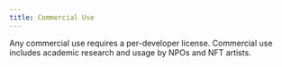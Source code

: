 ```yaml
---
title: Commercial Use
---
```


Any commercial use requires a per-developer license. Commercial use includes academic research and usage by NPOs and NFT artists.
